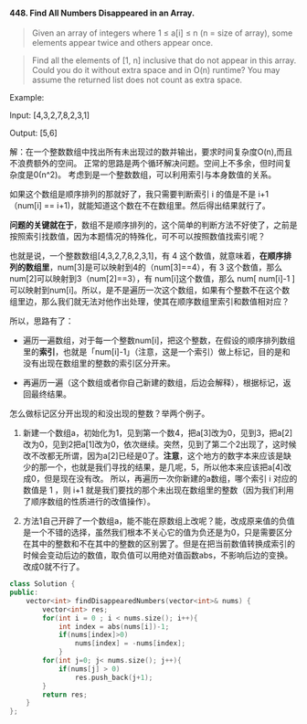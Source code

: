 
#### 448. Find All Numbers Disappeared in an Array.
>Given an array of integers where 1 ≤ a[i] ≤ n (n = size of array), some elements appear twice and others appear once.

>Find all the elements of [1, n] inclusive that do not appear in this array.
Could you do it without extra space and in O(n) runtime? You may assume the returned list does not count as extra space.
>
Example:
>
Input:
[4,3,2,7,8,2,3,1]
>
Output:
[5,6]

解：在一个整数数组中找出所有未出现过的数并输出，要求时间复杂度O(n),而且不浪费额外的空间。
正常的思路是两个循环解决问题。空间上不多余，但时间复杂度是0(n^2)。
考虑到是一个整数数组，可以利用索引与本身数值的关系。

如果这个数组是顺序排列的那就好了，我只需要判断索引 i 的值是不是 i+1（num[i] == i+1)，就能知道这个数在不在数组里。然后得出结果就行了。

<b>问题的关键就在于</b>，数组不是顺序排列的，这个简单的判断方法不好使了，之前是按照索引找数值，因为本题情况的特殊化，可不可以按照数值找索引呢？

也就是说，一个整数数组[4,3,2,7,8,2,3,1]，有 4 这个数值，就意味着，<b>在顺序排列的数组里</b>，num[3]是可以映射到4的（num[3]==4），有 3 这个数值，那么num[2]可以映射到3（num[2]==3），有 num[i]这个数值，那么 num[ num[i]-1 ] 可以映射到num[i]。所以，是不是遍历一次这个数组，如果有个整数不在这个数组里边，那么我们就无法对他作出处理，使其在顺序数组里索引和数值相对应？

所以，思路有了：

* 遍历一遍数组，对于每一个整数num[i]，把这个整数，在假设的顺序排列数组里的<b>索引</b>，也就是「num[i]-1」（注意，这是一个索引）做上标记，目的是和没有出现在数组里的整数的索引区分开来。

* 再遍历一遍（这个数组或者你自己新建的数组，后边会解释），根据标记，返回最终结果。

怎么做标记区分开出现的和没出现的整数？举两个例子。

1. 新建一个数组a，初始化为1，见到第一个数4，把a[3]改为0，见到3，把a[2]改为0，见到2把a[1]改为0，依次继续。突然，见到了第二个2出现了，这时候改不改都无所谓，因为a[2]已经是0了。<b>注意</b>，这个地方的数字本来应该是缺少的那一个，也就是我们寻找的结果，是几呢，5，所以他本来应该把a[4]改成0，但是现在没有改。
所以，再遍历一次你新建的a数组，哪个索引 i 对应的数值是 1 ，则 i+1 就是我们要找的那个未出现在数组里的整数（因为我们利用了顺序数组的性质进行的改值操作）。

2. 方法1自己开辟了一个数组a，能不能在原数组上改呢？能，改成原来值的负值是一个不错的选择，虽然我们根本不关心它的值为负还是为0，只是需要区分在其中的整数和不在其中的整数的区别罢了。但是在把当前数值转换成索引的时候会变动后边的数值，取负值可以用绝对值函数abs，不影响后边的变换。改成0就不行了。

``` c++
class Solution {
public:
    vector<int> findDisappearedNumbers(vector<int>& nums) {
        vector<int> res;
        for(int i = 0 ; i < nums.size(); i++){
            int index = abs(nums[i])-1;
            if(nums[index]>0)
                nums[index] = -nums[index];
            }
        for(int j=0; j< nums.size(); j++){
            if(nums[j] > 0)
                res.push_back(j+1);
        }
        return res;
    }
};
```